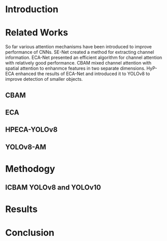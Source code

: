 # Introduction
# Related Works
So far various attention mechanisms have been introduced to improve performance of CNNs. SE-Net created a method for extracting channel information. ECA-Net presented an efficient algorithm for channel attention with relatively good performance. CBAM mixed channel attention with spatial attention to enhanmce features in two separate dimensions.  HyP-ECA enhanced the results of ECA-Net and introduced it to YOLOv8 to improve detection of smaller objects.  
## CBAM
## ECA
## HPECA-YOLOv8
## YOLOv8-AM

# Methodogy
## ICBAM YOLOv8 and YOLOv10

# Results
# Conclusion